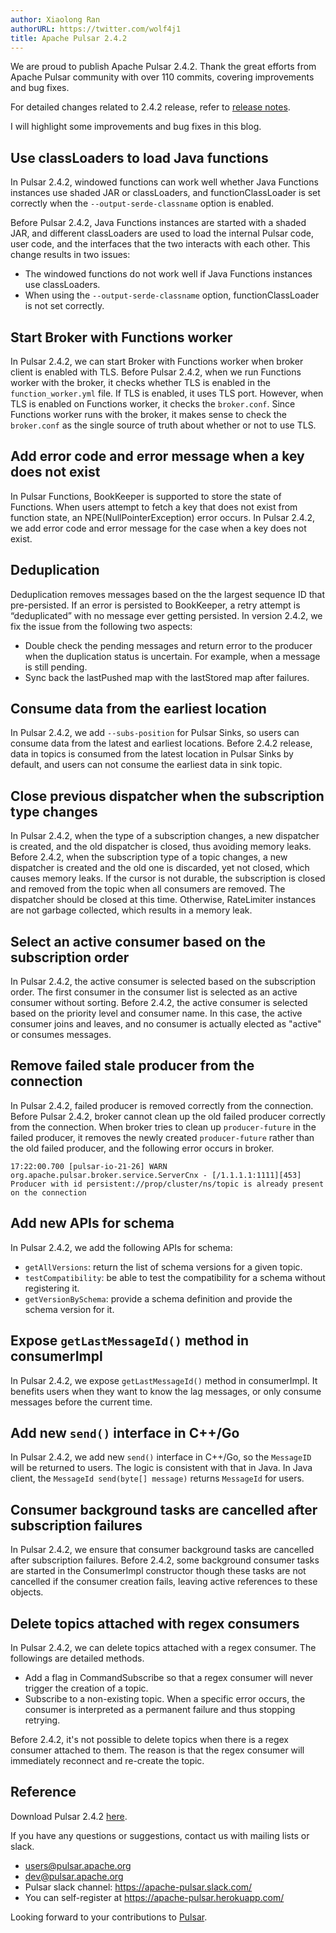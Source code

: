 ```yaml
---
author: Xiaolong Ran
authorURL: https://twitter.com/wolf4j1
title: Apache Pulsar 2.4.2
---
```


We are proud to publish Apache Pulsar 2.4.2. Thank the great efforts from Apache Pulsar community with over 110 commits, covering improvements and bug fixes.

For detailed changes related to 2.4.2 release, refer to [release notes](/release-notes.md#2.4.2).

I will highlight some improvements and bug fixes in this blog.

<!--truncate-->
## Use classLoaders to load Java functions
In Pulsar 2.4.2, windowed functions can work well whether Java Functions instances use shaded JAR or classLoaders, and functionClassLoader is set correctly when the `--output-serde-classname` option is enabled.

Before Pulsar 2.4.2, Java Functions instances are started with a shaded JAR, and different classLoaders are used to load the internal Pulsar code, user code, and the interfaces that the two interacts with each other. This change results in two issues:
- The windowed functions do not work well if Java Functions instances use classLoaders. 
- When using the `--output-serde-classname` option, functionClassLoader is not set correctly.  

## Start Broker with Functions worker  
In Pulsar 2.4.2, we can start Broker with Functions worker when broker client is enabled with TLS. Before Pulsar 2.4.2, when we run Functions worker with the broker, it checks whether TLS is enabled in the `function_worker.yml` file. If TLS is enabled, it uses TLS port. However, when TLS is enabled on Functions worker, it checks the `broker.conf`. Since Functions worker runs with the broker, it makes sense to check the `broker.conf` as the single source of truth about whether or not to use TLS. 

## Add error code and error message when a key does not exist
In Pulsar Functions, BookKeeper is supported to store the state of Functions. When users attempt to fetch a key that does not exist from function state, an NPE(NullPointerException) error occurs. In Pulsar 2.4.2, we add error code and error message for the case when a key does not exist.

## Deduplication
Deduplication removes messages based on the the largest sequence ID that pre-persisted. If an error is persisted to BookKeeper, a retry attempt is “deduplicated” with no message ever getting persisted. In version 2.4.2, we fix the issue from the following two aspects:                                                                                              
- Double check the pending messages and return error to the producer when the duplication status is uncertain. For example, when a message is still pending.
- Sync back the lastPushed map with the lastStored map after failures.

## Consume data from the earliest location
In Pulsar 2.4.2, we add `--subs-position` for Pulsar Sinks, so users can consume data from the latest and earliest locations. Before 2.4.2 release, data in topics is consumed from the latest location in Pulsar Sinks by default, and users can not consume the earliest data in sink topic. 

## Close previous dispatcher when the subscription type changes

In Pulsar 2.4.2, when the type of a subscription changes, a new dispatcher is created, and the old dispatcher is closed, thus avoiding memory leaks. Before 2.4.2, when the subscription type of a topic changes, a new dispatcher is created and the old one is discarded, yet not closed, which causes memory leaks. If the cursor is not durable, the subscription is closed and removed from the topic when all consumers are removed. The dispatcher should be closed at this time. Otherwise, RateLimiter instances are not garbage collected, which results in a memory leak. 

## Select an active consumer based on the subscription order
In Pulsar 2.4.2, the active consumer is selected based on the subscription order. The first consumer in the consumer list is selected as an active consumer without sorting. Before 2.4.2, the active consumer is selected based on the priority level and consumer name. In this case, the active consumer joins and leaves, and no consumer is actually elected as "active" or consumes messages. 

## Remove failed stale producer from the connection
In Pulsar 2.4.2, failed producer is removed correctly from the connection. Before Pulsar 2.4.2, broker cannot clean up the old failed producer correctly from the connection. When broker tries to clean up `producer-future` in the failed producer, it removes the newly created `producer-future` rather than the old failed producer, and the following error occurs in broker.

```text
17:22:00.700 [pulsar-io-21-26] WARN  org.apache.pulsar.broker.service.ServerCnx - [/1.1.1.1:1111][453] Producer with id persistent://prop/cluster/ns/topic is already present on the connection  
```  
                        
## Add new APIs for schema
In Pulsar 2.4.2, we add the following APIs for schema:
- `getAllVersions`: return the list of schema versions for a given topic.
- `testCompatibility`: be able to test the compatibility for a schema without registering it.
- `getVersionBySchema`: provide a schema definition and provide the schema version for it.

## Expose `getLastMessageId()` method in consumerImpl
In Pulsar 2.4.2, we expose `getLastMessageId()` method in consumerImpl. It benefits users when they want to know the lag messages, or only consume messages before the current time.                                                     

## Add new `send()` interface in C++/Go
In Pulsar 2.4.2, we add new `send()` interface in C++/Go, so the `MessageID` will be returned to users. The logic is consistent with that in Java. In Java client, the `MessageId send(byte[] message)` returns `MessageId` for users.

## Consumer background tasks are cancelled after subscription failures
In Pulsar 2.4.2, we ensure that consumer background tasks are cancelled after subscription failures. Before 2.4.2, some background consumer tasks are started in the ConsumerImpl constructor though these tasks are not cancelled if the consumer creation fails, leaving active references to these objects. 

## Delete topics attached with regex consumers
In Pulsar 2.4.2, we can delete topics attached with a regex consumer. The followings are detailed methods.
- Add a flag in CommandSubscribe so that a regex consumer will never trigger the creation of a topic.
- Subscribe to a non-existing topic. When a specific error occurs, the consumer is interpreted as a permanent failure and thus stopping retrying.

Before 2.4.2, it's not possible to delete topics when there is a regex consumer attached to them. The reason is that the regex consumer will immediately reconnect and re-create the topic. 

## Reference

Download Pulsar 2.4.2 [here](https://pulsar.apache.org/en/download/). 

If you have any questions or suggestions, contact us with mailing lists or slack. 
- [users@pulsar.apache.org](mailto:users@pulsar.apache.org) 
- [dev@pulsar.apache.org](mailto:dev@pulsar.apache.org) 
- Pulsar slack channel: https://apache-pulsar.slack.com/
- You can self-register at https://apache-pulsar.herokuapp.com/

Looking forward to your contributions to [Pulsar](https://github.com/apache/pulsar).